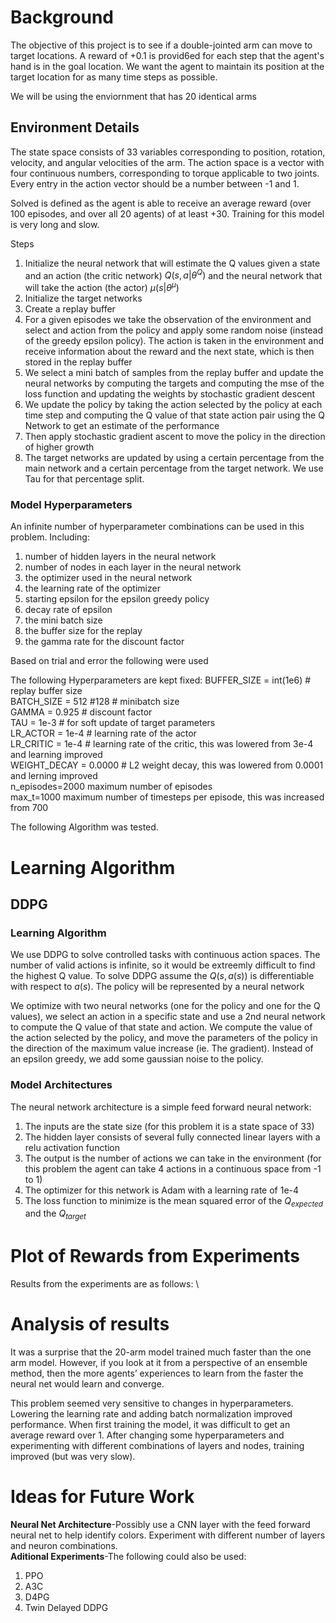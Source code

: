 # Background
The objective of this project is to see if a double-jointed arm can move to target locations. A reward of +0.1 is provid6ed for each step that the agent's hand is in the goal location. We want the agent to maintain its position at the target location for as many time steps as possible.

We will be using the enviornment that has 20 identical arms


## Environment Details

The state space consists of 33 variables corresponding to position, rotation, velocity, and angular velocities of the arm. The action space is a vector with four continuous numbers, corresponding to torque applicable to two joints. Every entry in the action vector should be a number between -1 and 1.

Solved is defined as the agent is able to receive an average reward (over 100 episodes, and over all 20 agents) of at least +30.
Training for this model is very long and slow.

Steps
1.	Initialize the neural network that will estimate the Q values given a state and an action (the critic network) $Q(s,a|\theta^{Q})$ and the neural network that will take the action (the actor) $\mu(s|\theta^{\mu})$
2.	Initialize the target networks
3.	Create a replay buffer
4.	For a given episodes we take the observation of the environment and select and action from the policy and apply some random noise (instead of the greedy epsilon policy).  The action is taken in the environment and receive information about the reward and the next state, which is then stored in the replay buffer
5.	We select a mini batch of samples from the replay buffer and update the neural networks by computing the targets and computing the mse of the loss function and updating the weights by stochastic gradient descent 
6.	We update the policy by taking the action selected by the policy at each time step and computing the Q value of that state action pair using the Q Network to get an estimate of the performance
7.	Then apply stochastic gradient ascent to move the policy in the direction of higher growth
8.	The target networks are updated by using a certain percentage from the main network and a certain percentage from the target network.  We use Tau for that percentage split. 


### Model Hyperparameters
An infinite number of hyperparameter combinations can be used in this problem.  Including:
1. number of hidden layers in the neural network
2. number of nodes in each layer in the neural network
3. the optimizer used in the neural network
4. the learning rate of the optimizer
5. starting epsilon for the epsilon greedy policy
6. decay rate of epsilon
7. the mini batch size
8. the buffer size for the replay
9. the gamma rate for the discount factor

Based on trial and error the following were used

The following Hyperparameters are kept fixed:
BUFFER_SIZE = int(1e6)  # replay buffer size \
BATCH_SIZE = 512 #128        # minibatch size \
GAMMA = 0.925            # discount factor \
TAU = 1e-3              # for soft update of target parameters \
LR_ACTOR = 1e-4         # learning rate of the actor \
LR_CRITIC = 1e-4        # learning rate of the critic, this was lowered from 3e-4 and learning improved \
WEIGHT_DECAY = 0.0000   # L2 weight decay, this was lowered from 0.0001 and lerning improved \
n_episodes=2000		 maximum number of episodes \
max_t=1000		 maximum number of timesteps per episode, this was increased from 700 




The following Algorithm was tested. 

# Learning Algorithm
 
## DDPG
### Learning Algorithm
We use DDPG to solve controlled tasks with continuous action spaces.  The number of valid actions is infinite, so it would be extreemly difficult to find the highest Q value.  To solve DDPG assume the $Q(s,a(s))$ is differentiable with respect to $a(s)$.  The policy will be represented by a neural network

We optimize with two neural networks (one for the policy and one for the Q values), we select an action in a specific state and use a 2nd neural network to compute the Q value of that state and action.  We compute the value of the action selected by the policy, and move the parameters of the policy in the direction of the maximum value increase (ie. The gradient).  Instead of an epsilon greedy, we add some gaussian noise to the policy. 

### Model Architectures
The neural network architecture is a simple feed forward neural network:  
1. The inputs are the state size (for this problem it is a state space of 33)
2. The hidden layer consists of several fully connected linear layers with a relu activation function
3. The output is the number of actions we can take in the environment (for this problem the agent can take 4 actions in a continuous space from -1 to 1)
4. The optimizer for this network is Adam with a learning rate of 1e-4
5. The loss function to minimize is the mean squared error of the $Q_{expected}$ and the $Q_{target}$
 



# Plot of Rewards from Experiments
Results from the experiments are as follows: \
# Analysis of results
It was a surprise that the 20-arm model trained much faster than the one arm model.  However, if you look at it from a perspective of an ensemble method, then the more agents’ experiences to learn from the faster the neural net would learn and converge.  

This problem seemed very sensitive to changes in hyperparameters.  Lowering the learning rate and adding batch normalization improved performance.  When first training the model, it was difficult to get an average reward over 1.  After changing some hyperparameters and experimenting with different combinations of layers and nodes, training improved (but was very slow).


# Ideas for Future Work
**Neural Net Architecture**-Possibly use a CNN layer with the feed forward neural net to help identify colors.  Experiment with different number of layers and neuron combinations.  
**Aditional Experiments**-The following could also be used: 
1. PPO
2. A3C
3. D4PG
4. Twin Delayed DDPG
